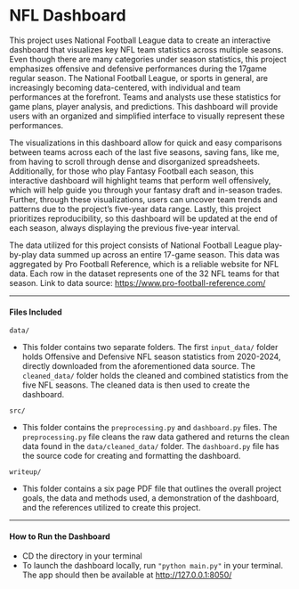 # NFL Dashboard
This project uses National Football League data to create an interactive dashboard that visualizes key NFL team statistics across multiple seasons. Even though there are many categories under season statistics, this project emphasizes offensive and defensive performances during the 17game regular season. The National Football League, or sports in general, are increasingly becoming data-centered, with individual and team performances at the forefront. Teams and analysts use these statistics for game plans, player analysis, and predictions. This dashboard will provide users with an organized and simplified interface to visually represent these performances.  
 
The visualizations in this dashboard allow for quick and easy comparisons between teams across each of the last five seasons, saving fans, like me, from having to scroll through dense and disorganized spreadsheets. Additionally, for those who play Fantasy Football each season, this interactive dashboard will highlight teams that perform well offensively, which will help guide you through your fantasy draft and in-season trades. Further, through these visualizations, users can uncover team trends and patterns due to the project’s five-year data range. Lastly, this project prioritizes reproducibility, so this dashboard will be updated at the end of each season, always displaying the previous five-year interval. 

The data utilized for this project consists of National Football League play-by-play data summed up across an entire 17-game season. This data was aggregated by Pro Football Reference, which is a reliable website for NFL data. Each row in the dataset represents one of the 32 NFL teams for that season. Link to data source: https://www.pro-football-reference.com/ 

---
#### Files Included
`data/` 
- This folder contains two separate folders. The first `input_data/` folder holds Offensive and Defensive NFL season statistics from 2020-2024, directly downloaded from the aforementioned data source. The `cleaned_data/` folder holds the cleaned and combined statistics from the five NFL seasons. The cleaned data is then used to create the dashboard.  

`src/`
- This folder contains the `preprocessing.py` and `dashboard.py` files. The `preprocessing.py` file cleans the raw data gathered and returns the clean data found in the `data/cleaned_data/` folder. The `dashboard.py` file has the source code for creating and formatting the dashboard.

`writeup/`
- This folder contains a six page PDF file that outlines the overall project goals, the data and methods used, a demonstration of the dashboard, and the references utilized to create this project.

---
#### How to Run the Dashboard
- CD the directory in your terminal 
- To launch the dashboard locally, run `"python main.py"` in your terminal. The app should then be available at http://127.0.0.1:8050/

